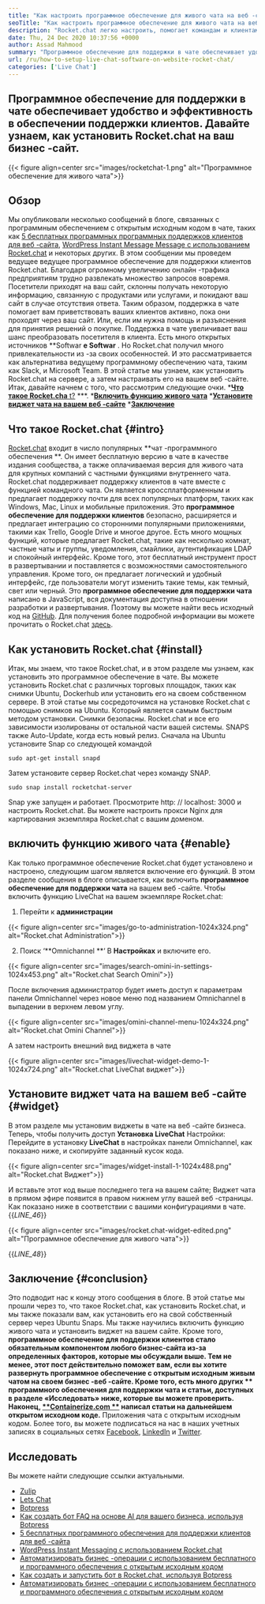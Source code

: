 ```yaml
---
title: "Как настроить программное обеспечение для живого чата на веб -сайте | Rocket.chat" 
seoTitle: "Как настроить программное обеспечение для живого чата на веб -сайте | Rocket.chat" 
description: "Rocket.chat легко настроить, помогает командам и клиентам эффективно общаться. Это программное обеспечение для живого чата является открытым исходным кодом, кроссплатформенным и самостоятельным." 
date: Thu, 24 Dec 2020 10:37:56 +0000
author: Assad Mahmood
summary: "Программное обеспечение для поддержки в чате обеспечивает удобство и эффективность в обеспечении поддержки клиентов. Давайте узнаем, как установить Rocket.chat на ваш бизнес -сайт." 
url: /ru/how-to-setup-live-chat-software-on-website-rocket-chat/
categories: ['Live Chat']
---
```


## Программное обеспечение для поддержки в чате обеспечивает удобство и эффективность в обеспечении поддержки клиентов. Давайте узнаем, как установить Rocket.chat на ваш бизнес -сайт.

{{< figure align=center src="images/rocketchat-1.png" alt="Программное обеспечение для живого чата">}}


## Обзор
Мы опубликовали несколько сообщений в блоге, связанных с программным обеспечением с открытым исходным кодом в чате, таких как [5 бесплатных программных программных поддержков клиентов для веб -сайта][1], [WordPress Instant Message Message с использованием Rocket.chat][2] и некоторых других. В этом сообщении мы проведем ведущее ведущее программное обеспечение для поддержки клиентов Rocket.chat. Благодаря огромному увеличению онлайн -трафика предприятиям трудно развлекать множество запросов вовремя. Посетители приходят на ваш сайт, склонны получать некоторую информацию, связанную с продуктами или услугами, и покидают ваш сайт в случае отсутствия ответа. Таким образом, поддержка в чате помогает вам приветствовать ваших клиентов активно, пока они проходят через ваш сайт. Или, если им нужна помощь и разъяснения для принятия решений о покупке.
Поддержка в чате увеличивает ваш шанс преобразовать посетителя в клиента. Есть много открытых источников **Softwar  **e Softwar**  . Но Rocket.chat получил много привлекательности из -за своих особенностей. И это рассматривается как альтернатива ведущему программному обеспечению чата, таким как Slack, и Microsoft Team. В этой статье мы узнаем, как установить Rocket.chat на сервере, а затем настраивать его на вашем веб -сайте. Итак, давайте начнем с того, что рассмотрим следующие очки.
  *[**Что такое Rocket.cha**  t?][3]
  ***.
  ***[Включить функцию живого чата][5]** 
  ***[Установите виджет чата на вашем веб -сайте][6]** 
  ***[Заключение][7]** 

## Что такое Rocket.chat   {#intro}
[Rocket.chat][8] входит в число популярных **чат -программного обеспечения **. Он имеет бесплатную версию в чате в качестве издания сообщества, а также оплачиваемая версия для живого чата для крупных компаний с частными функциями внутреннего чата. Rocket.chat поддерживает поддержку клиентов в чате вместе с функцией командного чата. Он является кроссплатформенным и предлагает поддержку почти для всех популярных платформ, таких как Windows, Mac, Linux и мобильные приложения. Это  **программное обеспечение для поддержки клиентов**   безопасно, расширяется и предлагает интеграцию со сторонними популярными приложениями, такими как Trello, Google Drive и многое другое. Есть много мощных функций, которые предлагает Rocket.chat, такие как несколько комнат, частные чаты и группы, уведомления, смайлики, аутентификация LDAP и спокойный интерфейс. Кроме того, этот бесплатный инструмент прост в развертывании и поставляется с возможностями самостоятельного управления. Кроме того, он предлагает логический и удобный интерфейс, где пользователи могут изменить такие темы, как темный, свет или черный.
Это **программное обеспечение для поддержки чата**  написано в JavaScript, вся документация доступна в отношении разработки и развертывания. Поэтому вы можете найти весь исходный код на [GitHub][9]. Для получения более подробной информации вы можете прочитать о Rocket.chat [здесь][10].

## Как установить Rocket.chat   {#install}
Итак, мы знаем, что такое Rocket.chat, и в этом разделе мы узнаем, как установить это программное обеспечение в чате. Вы можете установить Rocket.chat с различных торговых площадок, таких как снимки Ubuntu, Dockerhub или установить его на своем собственном сервере. В этой статье мы сосредоточимся на установке Rocket.chat с помощью снимков на Ubuntu. Который является самым быстрым методом установки.
Снимки безопасны. Rocket.chat и все его зависимости изолированы от остальной части вашей системы. SNAPS также Auto-Update, когда есть новый релиз.
Сначала на Ubuntu установите Snap со следующей командой
```
sudo apt-get install snapd
```
Затем установите сервер Rocket.chat через команду SNAP.
```
sudo snap install rocketchat-server
```
Snap уже запущен и работает. Просмотрите http: // localhost: 3000 и настроить Rocket.chat. Вы можете настроить прокси Nginx для картирования экземпляра Rocket.chat с вашим доменом.

## включить функцию живого чата   {#enable}
Как только программное обеспечение Rocket.chat будет установлено и настроено, следующим шагом является включение его функций. В этом разделе сообщения в блоге описывается, как включить **программное обеспечение для поддержки чата**  на вашем веб -сайте. Чтобы включить функцию LiveChat на вашем экземпляре Rocket.chat:
1. Перейти к **администрации** 

{{< figure align=center src="images/go-to-administration-1024x324.png" alt="Rocket.chat Administration">}}

2. Поиск ‘**Omnichannel **‘ В  **Настройках**   и включите его.

{{< figure align=center src="images/search-omini-in-settings-1024x453.png" alt="Rocket.chat Search Omini">}}

После включения администратор будет иметь доступ к параметрам панели Omnichannel через новое меню под названием Omnichannel в выпадении в верхнем левом углу.

{{< figure align=center src="images/omini-channel-menu-1024x324.png" alt="Rocket.chat Omini Channel">}}

А затем настроить внешний вид виджета в чате

{{< figure align=center src="images/livechat-widget-demo-1-1024x724.png" alt="Rocket.chat LiveChat виджет">}}


## **Установите виджет чата на вашем веб -сайте** {#widget}
В этом разделе мы установим виджеты в чате на веб -сайте бизнеса. Теперь, чтобы получить доступ **Установка LiveChat**  Настройки:
Перейдите в установку **LiveChat**  в настройках панели Omnichannel, как показано ниже, и скопируйте заданный кусок кода.

{{< figure align=center src="images/widget-install-1-1024x488.png" alt="Rocket.chat Виджет">}}

И вставьте этот код выше последнего тега на вашем сайте; Виджет чата в прямом эфире появится в правом нижнем углу вашей веб -страницы. Как показано ниже в соответствии с вашими конфигурациями в чате.
{{_LINE_46_}}

{{< figure align=center src="images/rocket.chat-widget-edited.png" alt="Программное обеспечение для живого чата">}}

{{_LINE_48_}}

## Заключение   {#conclusion}
Это подводит нас к концу этого сообщения в блоге. В этой статье мы прошли через то, что такое Rocket.chat, как установить Rocket.chat, и мы также показали вам, как установить его на свой собственный сервер через Ubuntu Snaps. Мы также научились включить функцию живого чата и установить виджет на вашем сайте. Кроме того, **программное обеспечение для поддержки клиентов  **стало обязательным компонентом любого бизнес-сайта из-за определенных факторов, которые мы обсуждали выше. Тем не менее, этот пост действительно поможет вам, если вы хотите развернуть программное обеспечение с открытым исходным живым чатом на своем бизнес -веб -сайте. Кроме того, есть много других **  программного обеспечения для поддержки чата**  и статьи, доступных в разделе «Исследовать» ниже, которые вы можете проверить.
Наконец, [**Containerize.com **][11] написал статьи на дальнейшем открытом исходном коде.**  Приложения чата с открытым исходным кодом. Более того, вы можете подписаться на нас в наших учетных записях в социальных сетях [Facebook][13], [LinkedIn][14] и [Twitter][15].

## Исследовать
Вы можете найти следующие ссылки актуальными.
  * [Zulip][16]
  * [Lets Chat][17]
  * [Botpress][18]
  * [Как создать бот FAQ на основе AI для вашего бизнеса, используя Botpress][19]
  * [5 бесплатных программного обеспечения для поддержки клиентов для веб -сайта][1]
  * [WordPress Instant Messaging с использованием Rocket.chat][2]
  * [Автоматизировать бизнес -операции с использованием бесплатного и программного обеспечения с открытым исходным кодом][20]
  * [Как создать и запустить бот в Rocket.chat, используя Botpress][21]
  * [Автоматизировать бизнес -операции с использованием бесплатного и программного обеспечения с открытым исходным кодом][20]

  
[1]: https://blog.containerize.com/live-chat/top-5-free-customer-support-chat-software-for-website/
[2]: https://blog.containerize.com/blogging/instantly-communicate-with-customers-using-wordpress-and-rocket-chat/
[3]: #intro
[4]: #install
[5]: #enable
[6]: #widget
[7]: #conclusion
[8]: https://products.containerize.com/live-chat/rocketchat/
[9]: https://github.com/RocketChat/Rocket.Chat
[10]: https://products.containerize.com/live-chat/rocketchat
[11]: https://www.containerize.com/
[12]: https://products.containerize.com/live-chat/
[13]: https://web.facebook.com/containerize
[14]: https://www.linkedin.com/company/containerize/
[15]: https://twitter.com/containerize_co
[16]: https://products.containerize.com/live-chat/zulip/
[17]: https://products.containerize.com/live-chat/lets-chat/
[18]: https://products.containerize.com/live-chat/botpress/
[19]: https://blog.containerize.com/live-chat/how-to-create-an-ai-based-faq-bot-for-your-business-using-botpress/
[20]: https://blog.containerize.com/blogging/automate-business-operations-using-open-source-software/
[21]: https://blog.containerize.com/live-chat/how-to-create-and-run-a-bot-in-rocket-chat-using-botpress/
